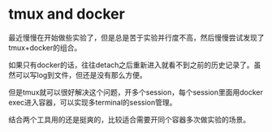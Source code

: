 # tmux and docker

最近慢慢在开始做些实验了，但是总是苦于实验并行度不高，然后慢慢尝试发现了tmux+docker的组合。

如果只有docker的话，往往detach之后重新进入就看不到之前的历史记录了。虽然可以写log到文件，但还是没有那么方便。

但是tmux就可以很好解决这个问题，开多个session，每个session里面用docker exec进入容器，可以实现多terminal的session管理。

结合两个工具用的还是挺爽的，比较适合需要开同个容器多次做实验的场景。

